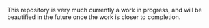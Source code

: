 This repository is very much currently a work in progress, and will be beautified in the future once the work is closer to completion.

